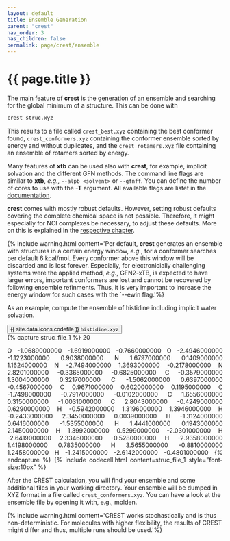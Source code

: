 ```yaml
---
layout: default
title: Ensemble Generation
parent: "crest"
nav_order: 3
has_children: false
permalink: page/crest/ensemble
---
```


# {{ page.title }}

The main feature of **crest** is the generation of an ensemble and searching for the global minimum of a structure. This can be done with

```bash
crest struc.xyz
```

This results to a file called `crest_best.xyz` containing the best conformer found, `crest_conformers.xyz` containing the conformer ensemble sorted by energy and without duplicates, and the `crest_rotamers.xyz` file containing an ensemble of rotamers sorted by energy.

Many features of **xtb** can be used also with **crest**, for example, implicit solvation and the different GFN methods. The command line flags are similar to **xtb**, *e.g.,* `--alpb <solvent>` or `--gfnff`.
You can define the number of cores to use with the **-T** argument. All available flags are listet in the [documentation](https://crest-lab.github.io/crest-docs/page/documentation/keywords.html).

**crest** comes with mostly robust defaults. However, setting robust defaults covering the complete chemical space is not possible. Therefore, it might especially for NCI complexes be necessary, to adjust these defaults. More on this is explained in the [respective chapter](page/crest/nci).

{% include warning.html content='Per default, **crest** generates an ensemble with structures in a certain energy window, *e.g.*, for a conformer searches per default 6 kcal/mol. Every conformer above this window will be discarded and is lost forever. Especially, for electronicially challenging systems were the applied method, *e.g.*, GFN2-xTB, is expected to have larger errors, important conformers are lost and cannot be recovered by following ensemble refinments. Thus, it is very important to increase the energy window for such cases with the `--ewin <REAL> flag.'%}

As an example, compute the ensemble of histidine including implicit water solvation.

<!-- Tab links -->
<div class="tab card">
  <button
    class="tablinks tab-id-1"
    onclick="openTabId(event, 'struc-1', 'tab-id-1')"
    id="open-1">
    {{ site.data.icons.codefile }} <code>histidine.xyz</code>
  </button>
</div>
<!-- Tab content -->
<div id="struc-1" class="tabcontent tab-id-1" style="text-align:justify">
{% capture struc_file_1 %}
20

O     -1.0689000000   -1.6919000000   -0.7660000000
O     -2.4946000000   -1.1223000000    0.9038000000
N      1.6797000000    0.1409000000    1.1624000000
N     -2.7494000000    1.3693000000   -0.2178000000
N      2.8201000000   -0.3365000000   -0.6825000000
C     -0.3579000000    1.3004000000    0.3217000000
C     -1.5062000000    0.6397000000   -0.4567000000
C      0.9671000000    0.6020000000    0.1195000000
C     -1.7498000000   -0.7917000000   -0.0102000000
C      1.6556000000    0.3150000000   -1.0031000000
C      2.8043000000   -0.4249000000    0.6290000000
H     -0.5942000000    1.3196000000    1.3946000000
H     -0.2433000000    2.3450000000    0.0039000000
H     -1.3124000000    0.6416000000   -1.5355000000
H      1.4441000000    0.1943000000    2.1450000000
H      1.3992000000    0.5299000000   -2.0301000000
H     -2.6419000000    2.3346000000   -0.5280000000
H     -2.9358000000    1.4198000000    0.7835000000
H      3.5655000000   -0.8810000000    1.2458000000
H     -1.2415000000   -2.6142000000   -0.4801000000
{% endcapture %}
{% include codecell.html content=struc_file_1 style="font-size:10px" %}
</div>

After the CREST calculation, you will find your ensemble and some additional files in your working directory. Your ensemble will be dumped in XYZ format in a file called `crest_conformers.xyz`. You can have a look at the ensemble file by opening it with, e.g., molden.

{% include warning.html content='CREST works stochastically and is thus non-deterministic. For molecules with higher flexibility, the results of CREST might differ and thus, multiple runs should be used.'%}


